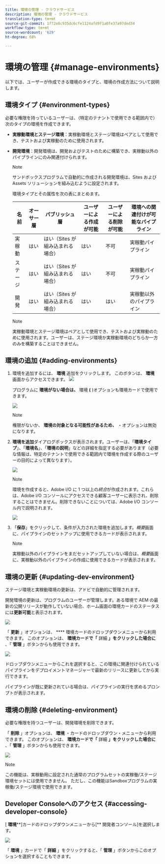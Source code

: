 ```yaml
---
title: 環境の管理 - クラウドサービス
description: 環境の管理 - クラウドサービス
translation-type: tm+mt
source-git-commit: 1f72e8c935dc6cfe1124afd9f1a0fe37a97ded34
workflow-type: tm+mt
source-wordcount: '629'
ht-degree: 68%

---
```



# 環境の管理 {#manage-environments}

以下では、ユーザーが作成できる環境のタイプと、環境の作成方法について説明します。

## 環境タイプ {#environment-types}

必要な権限を持っているユーザーは、（特定のテナントで使用できる範囲内で）次のタイプの環境を作成できます。

* **実稼動環境とステージ環境**：実稼動環境とステージ環境はペアとして使用でき、テストおよび実稼動のために使用されます。

* **開発環境**：開発環境は、開発およびテストのために構築でき、実稼動以外のパイプラインにのみ関連付けられます。

   >[!NOTE]
   >サンドボックスプログラムで自動的に作成される開発環境は、Sites および Assets ソリューションを組み込むように設定されます。

   環境タイプとその属性を次の表にまとめます。

   | 名前 | オーサー層 | パブリッシュ層 | ユーザーによる作成が可能 | ユーザーによる削除が可能 | 環境への関連付けが可能なパイプライン |
   |--- |--- |--- |--- |---|---|
   | 実稼動 | はい | はい（Sites が組み込まれる場合） | はい | 不可 | 実稼動パイプライン |
   | ステージ | はい | はい（Sites が組み込まれる場合） | はい | 不可 | 実稼動パイプライン |
   | 開発 | はい | はい（Sites が組み込まれる場合） | はい | はい | 実稼動以外のパイプライン |

   >[!NOTE]
   >実稼動環境とステージ環境はペアとして使用でき、テストおよび実稼動のために使用されます。ユーザーは、ステージ環境か実稼動環境のどちらか一方のみを構築することはできません。

## 環境の追加 {#adding-environments}


1. 環境を追加するには、 **環境** 追加をクリックします。 このボタンは、 **環境** 画面からアクセスできます。
   ![](assets/no-environment-2.png)


   プログラムに **環境がない場合は、** 環境 **(** )オプションも環境カードで使用できます。

   ![](assets/no-environments.png)

   >[!NOTE]
   >権限がないか、 **環境の対象となる可能性があるため、** ・オプションは無効になります。

1. **環境を追加**&#x200B;ダイアログボックスが表示されます。ユーザーは、「**環境タイプ**」、「**環境名**」、「**環境の説明**」などの詳細を指定する必要があります（必要な情報は、特定のテナントで使用できる範囲内で環境を作成する際のユーザーの目的によって異なります）。

   ![](assets/add-environment2.png)

   >[!NOTE]
   >環境を作成すると、Adobe I/O に 1 つ以上の&#x200B;*統合*&#x200B;が作成されます。これらは、Adobe I/O コンソールにアクセスできる顧客ユーザーに表示され、削除することはできません。削除できないことについては、Adobe I/O コンソール内で説明されます。

   ![](assets/add-environment-image1.png)

1. 「**保存**」をクリックして、条件が入力された環境を追加します。*概要*&#x200B;画面に、パイプラインのセットアップに使用できるカードが表示されます。

   >[!NOTE]
   >実稼動以外のパイプラインをまだセットアップしていない場合は、*概要*&#x200B;画面に、実稼動以外のパイプラインの作成に使用できるカードが表示されます。

## 環境の更新 {#updating-dev-environment}

ステージ環境と実稼動環境の更新は、アドビで自動的に管理されます。

開発環境の更新は、プログラムのユーザーが管理します。ある環境で AEM の最新の公開リリースが動作していない場合、ホーム画面の環境カードのステータスには&#x200B;**更新可能**&#x200B;と表示されます。

![](assets/manage-environments2.png)


「 **更新** 」オプションは、 **** 環境カードのドロップダウンメニューから利用できます。
このオプションは、 **環境カードで「** 詳細 **」をクリックした場合に** 、「 **管理** 」ボタンからも使用できます。

![](assets/update-environment2.png)

ドロップダウンメニューからこれを選択すると、この環境に関連付けられているパイプラインをデプロイメントマネージャーで最新のリリースに更新してから実行できます。

パイプラインが既に更新されている場合は、パイプラインの実行を求めるプロンプトが表示されます。

## 環境の削除 {#deleting-environment}

必要な権限を持つユーザーは、開発環境を削除できます。

「 **削除** 」オプションは、 **環境** ・カードのドロップダウン・メニューから利用できます。
このオプションは、 **環境カードで「** 詳細 **」をクリックした場合に** 、「 **管理** 」ボタンからも使用できます。

![](assets/deleting-environment1.png)

>[!NOTE]
この機能は、実稼動用に設定された通常のプログラムセットの実稼働/ステージ環境セットには使用できません。 ただし、この機能はSandboxプログラムの実稼働/ステージ環境で使用できます。

## Developer Consoleへのアクセス {#accessing-developer-console}

[ **環境****]カードのドロップダウンメニューから[** 開発者コンソール]を選択します。

![](assets/dev-console1.png)

「 **環境** 」カードで「 **詳細** 」をクリックすると、「 **管理** 」ボタンからこのオプションを選択することもできます。

